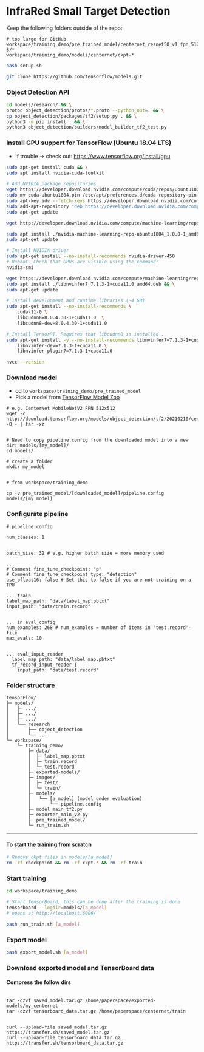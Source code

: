 # InfraRed Small Target Detection

Keep the following folders outside of the repo:
```
# too large for GitHub
workspace/training_demo/pre_trained_model/centernet_resnet50_v1_fpn_512x512_coco17_tpu-8/* 
workspace/training_demo/models/centernet/ckpt-* 
```

```bash
bash setup.sh

git clone https://github.com/tensorflow/models.git
```


### Object Detection API

```bash
cd models/research/ && \
protoc object_detection/protos/*.proto --python_out=. && \
cp object_detection/packages/tf2/setup.py . && \
python3 -m pip install . && \
python3 object_detection/builders/model_builder_tf2_test.py
```


### Install GPU support for TensorFlow (Ubuntu 18.04 LTS)

* If trouble -> check out: https://www.tensorflow.org/install/gpu

```bash
sudo apt-get install cuda && \
sudo apt install nvidia-cuda-toolkit

# Add NVIDIA package repositories
wget https://developer.download.nvidia.com/compute/cuda/repos/ubuntu1804/x86_64/cuda-ubuntu1804.pin && \
sudo mv cuda-ubuntu1804.pin /etc/apt/preferences.d/cuda-repository-pin-600 && \
sudo apt-key adv --fetch-keys https://developer.download.nvidia.com/compute/cuda/repos/ubuntu1804/x86_64/7fa2af80.pub && \
sudo add-apt-repository "deb https://developer.download.nvidia.com/compute/cuda/repos/ubuntu1804/x86_64/ /" && \
sudo apt-get update

wget http://developer.download.nvidia.com/compute/machine-learning/repos/ubuntu1804/x86_64/nvidia-machine-learning-repo-ubuntu1804_1.0.0-1_amd64.deb

sudo apt install ./nvidia-machine-learning-repo-ubuntu1804_1.0.0-1_amd64.deb && \
sudo apt-get update

# Install NVIDIA driver
sudo apt-get install --no-install-recommends nvidia-driver-450
# Reboot. Check that GPUs are visible using the command: 
nvidia-smi

wget https://developer.download.nvidia.com/compute/machine-learning/repos/ubuntu1804/x86_64/libnvinfer7_7.1.3-1+cuda11.0_amd64.deb && \
sudo apt install ./libnvinfer7_7.1.3-1+cuda11.0_amd64.deb && \
sudo apt-get update

# Install development and runtime libraries (~4 GB)
sudo apt-get install --no-install-recommends \
    cuda-11-0 \
    libcudnn8=8.0.4.30-1+cuda11.0  \
    libcudnn8-dev=8.0.4.30-1+cuda11.0

# Install TensorRT. Requires that libcudnn8 is installed .
sudo apt-get install -y --no-install-recommends libnvinfer7=7.1.3-1+cuda11.0 \
    libnvinfer-dev=7.1.3-1+cuda11.0 \
    libnvinfer-plugin7=7.1.3-1+cuda11.0

nvcc --version
```

### Download model
* cd to ```workspace/training_demo/pre_trained_model```
* Pick a model from [TensorFlow Model Zoo](https://github.com/tensorflow/models/blob/master/research/object_detection/g3doc/tf2_detection_zoo.md)

```
# e.g. CenterNet MobileNetV2 FPN 512x512
wget -c http://download.tensorflow.org/models/object_detection/tf2/20210210/centernet_mobilenetv2fpn_512x512_coco17_od.tar.gz -O - | tar -xz


# Need to copy pipeline.config from the downloaded model into a new dir: models/[my_model]/
cd models/

# create a folder
mkdir my_model


# from workspace/training_demo

cp -v pre_trained_model/[downloaded_model]/pipeline.config models/[my_model]
```

### Configurate pipeline

```
# pipeline config

num_classes: 1

...
batch_size: 32 # e.g. higher batch size = more memory used

... 
# Comment fine_tune_checkpoint: "p" 
# Comment fine_tune_checkpoint_type: "detection"
use_bfloat16: false # Set this to false if you are not training on a TPU

... train
label_map_path: "data/label_map.pbtxt"
input_path: "data/train.record"


... in eval_config
num_examples: 268 # num_examples = number of items in 'test.record'-file
max_evals: 10


... eval_input_reader
  label_map_path: "data/label_map.pbtxt"
  tf_record_input_reader {
    input_path: "data/test.record"
```


### Folder structure
```
TensorFlow/
├─ models/
│   ├─ .../
│   ├─ .../
│   ├─ .../
│   └── research
│       ├── object_detection
│       └── ...
└─ workspace/
    └─ training_demo/
        ├─ data/
        │  ├─ label_map.pbtxt
        │  ├─ train.record
        │  └─ test.record
        ├─ exported-models/
        ├─ images/
        │  ├─ test/
        │  └─ train/
        ├─ models/
        │   └── [a_model] (model under evaluation)
        │       └── pipeline.config
        ├─ model_main_tf2.py
        ├─ exporter_main_v2.py
        ├─ pre_trained_model/
        └─ run_train.sh
```

---


#### To start the training from scratch
```bash
# Remove ckpt files in models/[a_model] 
rm -rf checkpoint && rm -rf ckpt-* && rm -rf train
```


### Start training

```bash
cd workspace/training_demo

# Start TensorBoard, this can be done after the training is done
tensorboard --logdir=models/[a_model]
# opens at http://localhost:6006/

bash run_train.sh [a_model]
```

### Export model

```bash
bash export_model.sh [a_model]
```


### Download exported model and TensorBoard data 
#### Compress the follow dirs
```

tar -czvf saved_model.tar.gz /home/paperspace/exported-models/my_centernet
tar -czvf tensorboard_data.tar.gz /home/paperspace/centernet/train


curl --upload-file saved_model.tar.gz https://transfer.sh/saved_model.tar.gz
curl --upload-file tensorboard_data.tar.gz https://transfer.sh/tensorboard_data.tar.gz
```
